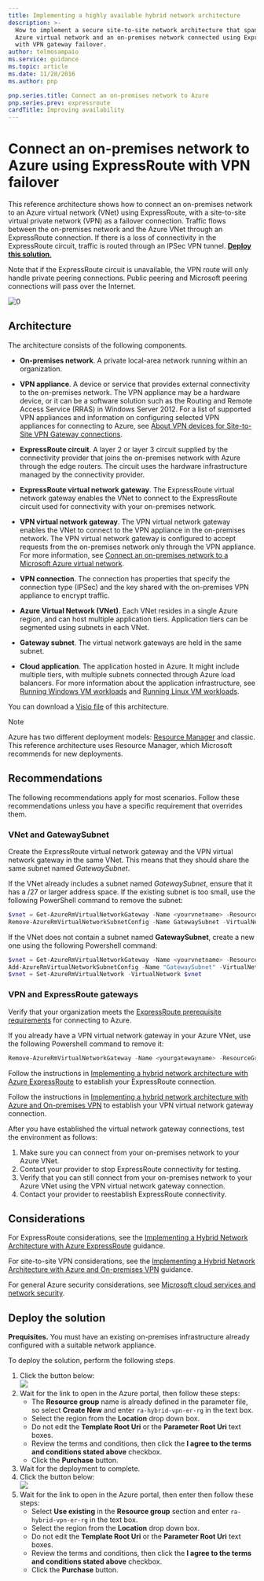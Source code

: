 ```yaml
---
title: Implementing a highly available hybrid network architecture
description: >-
  How to implement a secure site-to-site network architecture that spans an
  Azure virtual network and an on-premises network connected using ExpressRoute
  with VPN gateway failover.
author: telmosampaio
ms.service: guidance
ms.topic: article
ms.date: 11/28/2016
ms.author: pnp

pnp.series.title: Connect an on-premises network to Azure
pnp.series.prev: expressroute
cardTitle: Improving availability
---
```

# Connect an on-premises network to Azure using ExpressRoute with VPN failover

This reference architecture shows how to connect an on-premises network to an Azure virtual network (VNet) using ExpressRoute, with a site-to-site virtual private network (VPN) as a failover connection. Traffic flows between the on-premises network and the Azure VNet through an ExpressRoute connection. If there is a loss of connectivity in the ExpressRoute circuit, traffic is routed through an IPSec VPN tunnel. [**Deploy this solution**.](#deploy-the-solution)

Note that if the ExpressRoute circuit is unavailable, the VPN route will only handle private peering connections. Public peering and Microsoft peering connections will pass over the Internet. 

![[0]][0]

## Architecture 

The architecture consists of the following components.

* **On-premises network**. A private local-area network running within an organization.

* **VPN appliance**. A device or service that provides external connectivity to the on-premises network. The VPN appliance may be a hardware device, or it can be a software solution such as the Routing and Remote Access Service (RRAS) in Windows Server 2012. For a list of supported VPN appliances and information on configuring selected VPN appliances for connecting to Azure, see [About VPN devices for Site-to-Site VPN Gateway connections][vpn-appliance].

* **ExpressRoute circuit**. A layer 2 or layer 3 circuit supplied by the connectivity provider that joins the on-premises network with Azure through the edge routers. The circuit uses the hardware infrastructure managed by the connectivity provider.

* **ExpressRoute virtual network gateway**. The ExpressRoute virtual network gateway enables the VNet to connect to the ExpressRoute circuit used for connectivity with your on-premises network.

* **VPN virtual network gateway**. The VPN virtual network gateway enables the VNet to connect to the VPN appliance in the on-premises network. The VPN virtual network gateway is configured to accept requests from the on-premises network only through the VPN appliance. For more information, see [Connect an on-premises network to a Microsoft Azure virtual network][connect-to-an-Azure-vnet].

* **VPN connection**. The connection has properties that specify the connection type (IPSec) and the key shared with the on-premises VPN appliance to encrypt traffic.

* **Azure Virtual Network (VNet)**. Each VNet resides in a single Azure region, and can host multiple application tiers. Application tiers can be segmented using subnets in each VNet.

* **Gateway subnet**. The virtual network gateways are held in the same subnet.

* **Cloud application**. The application hosted in Azure. It might include multiple tiers, with multiple subnets connected through Azure load balancers. For more information about the application infrastructure, see [Running Windows VM workloads][windows-vm-ra] and [Running Linux VM workloads][linux-vm-ra].

You can download a [Visio file](https://aka.ms/arch-diagrams) of this architecture.

> [!NOTE]
> Azure has two different deployment models: [Resource Manager](/azure/azure-resource-manager/resource-group-overview) and classic. This reference architecture uses Resource Manager, which Microsoft recommends for new deployments.
> 
> 

## Recommendations

The following recommendations apply for most scenarios. Follow these recommendations unless you have a specific requirement that overrides them.

### VNet and GatewaySubnet

Create the ExpressRoute virtual network gateway and the VPN virtual network gateway in the same VNet. This means that they should share the same subnet named *GatewaySubnet*.

If the VNet already includes a subnet named *GatewaySubnet*, ensure that it has a /27 or larger address space. If the existing subnet is too small, use the following PowerShell command to remove the subnet: 

```powershell
$vnet = Get-AzureRmVirtualNetworkGateway -Name <yourvnetname> -ResourceGroupName <yourresourcegroup>
Remove-AzureRmVirtualNetworkSubnetConfig -Name GatewaySubnet -VirtualNetwork $vnet
```

If the VNet does not contain a subnet named **GatewaySubnet**, create a new one using the following Powershell command:

```powershell
$vnet = Get-AzureRmVirtualNetworkGateway -Name <yourvnetname> -ResourceGroupName <yourresourcegroup>
Add-AzureRmVirtualNetworkSubnetConfig -Name "GatewaySubnet" -VirtualNetwork $vnet -AddressPrefix "10.200.255.224/27"
$vnet = Set-AzureRmVirtualNetwork -VirtualNetwork $vnet
```

### VPN and ExpressRoute gateways

Verify that your organization meets the [ExpressRoute prerequisite requirements][expressroute-prereq] for connecting to Azure.

If you already have a VPN virtual network gateway in your Azure VNet, use the following  Powershell command to remove it:

```powershell
Remove-AzureRmVirtualNetworkGateway -Name <yourgatewayname> -ResourceGroupName <yourresourcegroup>
```

Follow the instructions in [Implementing a hybrid network architecture with Azure ExpressRoute][implementing-expressroute] to establish your ExpressRoute connection.

Follow the instructions in [Implementing a hybrid network architecture with Azure and On-premises VPN][implementing-vpn] to establish your VPN virtual network gateway connection.

After you have established the virtual network gateway connections, test the environment as follows:

1. Make sure you can connect from your on-premises network to your Azure VNet.
2. Contact your provider to stop ExpressRoute connectivity for testing.
3. Verify that you can still connect from your on-premises network to your Azure VNet using the VPN virtual network gateway connection.
4. Contact your provider to reestablish ExpressRoute connectivity.

## Considerations

For ExpressRoute considerations, see the [Implementing a Hybrid Network Architecture with Azure ExpressRoute][guidance-expressroute] guidance.

For site-to-site VPN considerations, see the [Implementing a Hybrid Network Architecture with Azure and On-premises VPN][guidance-vpn] guidance.

For general Azure security considerations, see [Microsoft cloud services and network security][best-practices-security].

## Deploy the solution

**Prequisites.** You must have an existing on-premises infrastructure already configured with a suitable network appliance.

To deploy the solution, perform the following steps.

1. Click the button below:<br><a href="https://portal.azure.com/#create/Microsoft.Template/uri/https%3A%2F%2Fraw.githubusercontent.com%2Fmspnp%2Freference-architectures%2Fmaster%2Fhybrid-networking%2Fexpressroute-vpn-failover%2Fazuredeploy.json" target="_blank"><img src="http://azuredeploy.net/deploybutton.png"/></a>
2. Wait for the link to open in the Azure portal, then follow these steps:   
   * The **Resource group** name is already defined in the parameter file, so select **Create New** and enter `ra-hybrid-vpn-er-rg` in the text box.
   * Select the region from the **Location** drop down box.
   * Do not edit the **Template Root Uri** or the **Parameter Root Uri** text boxes.
   * Review the terms and conditions, then click the **I agree to the terms and conditions stated above** checkbox.
   * Click the **Purchase** button.
3. Wait for the deployment to complete.
4. Click the button below:<br><a href="https://portal.azure.com/#create/Microsoft.Template/uri/https%3A%2F%2Fraw.githubusercontent.com%2Fmspnp%2Freference-architectures%2Fmaster%2Fhybrid-networking%2Fexpressroute-vpn-failover%2Fazuredeploy-expressRouteCircuit.json" target="_blank"><img src="http://azuredeploy.net/deploybutton.png"/></a>
5. Wait for the link to open in the Azure portal, then enter then follow these steps:
   * Select **Use existing** in the **Resource group** section and enter `ra-hybrid-vpn-er-rg` in the text box.
   * Select the region from the **Location** drop down box.
   * Do not edit the **Template Root Uri** or the **Parameter Root Uri** text boxes.
   * Review the terms and conditions, then click the **I agree to the terms and conditions stated above** checkbox.
   * Click the **Purchase** button.

<!-- links -->

[windows-vm-ra]: ../virtual-machines-windows/index.md
[linux-vm-ra]: ../virtual-machines-linux/index.md


[resource-manager-overview]: /azure/azure-resource-manager/resource-group-overview
[vpn-appliance]: /azure/vpn-gateway/vpn-gateway-about-vpn-devices
[azure-vpn-gateway]: /azure/vpn-gateway/vpn-gateway-about-vpngateways
[connect-to-an-Azure-vnet]: https://technet.microsoft.com/library/dn786406.aspx
[expressroute-prereq]: /azure/expressroute/expressroute-prerequisites
[implementing-expressroute]: ./expressroute.md
[implementing-vpn]: ./vpn.md
[guidance-expressroute]: ./expressroute.md
[guidance-vpn]: ./vpn.md
[best-practices-security]: /azure/best-practices-network-security
[solution-script]: https://github.com/mspnp/reference-architectures/tree/master/hybrid-networking/expressroute-vpn-failover/Deploy-ReferenceArchitecture.ps1
[azure-powershell-download]: https://azure.microsoft.com/documentation/articles/powershell-install-configure/
[naming conventions]: /azure/guidance/guidance-naming-conventions
[azure-cli]: https://azure.microsoft.com/documentation/articles/xplat-cli-install/
[visio-download]: http://download.microsoft.com/download/1/5/6/1569703C-0A82-4A9C-8334-F13D0DF2F472/RAs.vsdx
[0]: ../_images/blueprints/hybrid-network-expressroute-vpn-failover.png "Architecture of a highly available hybrid network architecture using ExpressRoute and VPN gateway"
[ARM-Templates]: https://azure.microsoft.com/documentation/articles/resource-group-authoring-templates/